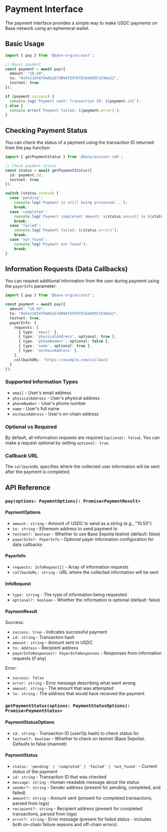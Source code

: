 # Payment Interface

The payment interface provides a simple way to make USDC payments on Base network using an ephemeral wallet.

## Basic Usage

```typescript
import { pay } from '@base-org/account';

// Basic payment
const payment = await pay({
  amount: "10.50",
  to: "0xFe21034794A5a574B94fE4fDfD16e005F1C96e51",
  testnet: true
});

if (payment.success) {
  console.log(`Payment sent! Transaction ID: ${payment.id}`);
} else {
  console.error(`Payment failed: ${payment.error}`);
}
```

## Checking Payment Status

You can check the status of a payment using the transaction ID returned from the pay function:

```typescript
import { getPaymentStatus } from '@base/account-sdk';

// Check payment status
const status = await getPaymentStatus({
  id: payment.id,
  testnet: true
});

switch (status.status) {
  case 'pending':
    console.log('Payment is still being processed...');
    break;
  case 'completed':
    console.log(`Payment completed! Amount: ${status.amount} to ${status.recipient}`);
    break;
  case 'failed':
    console.log(`Payment failed: ${status.error}`);
    break;
  case 'not_found':
    console.log('Payment not found');
    break;
}
```

## Information Requests (Data Callbacks)

You can request additional information from the user during payment using the `payerInfo` parameter:

```typescript
import { pay } from '@base-org/account';

const payment = await pay({
  amount: "10.50",
  to: "0xFe21034794A5a574B94fE4fDfD16e005F1C96e51",
  testnet: true,
  payerInfo: {
    requests: [
      { type: 'email' },
      { type: 'physicalAddress', optional: true },
      { type: 'phoneNumber', optional: false },
      { type: 'name', optional: true },
      { type: 'onchainAddress' },
    ],
    callbackURL: 'https://example.com/callback'
  }
});
```

### Supported Information Types

- `email` - User's email address
- `physicalAddress` - User's physical address
- `phoneNumber` - User's phone number
- `name` - User's full name
- `onchainAddress` - User's on-chain address

### Optional vs Required

By default, all information requests are required (`optional: false`). You can make a request optional by setting `optional: true`.

### Callback URL

The `callbackURL` specifies where the collected user information will be sent after the payment is completed.

## API Reference

### `pay(options: PaymentOptions): Promise<PaymentResult>`

#### PaymentOptions

- `amount: string` - Amount of USDC to send as a string (e.g., "10.50")
- `to: string` - Ethereum address to send payment to
- `testnet?: boolean` - Whether to use Base Sepolia testnet (default: false)
- `payerInfo?: PayerInfo` - Optional payer information configuration for data callbacks

#### PayerInfo

- `requests: InfoRequest[]` - Array of information requests
- `callbackURL: string` - URL where the collected information will be sent

#### InfoRequest

- `type: string` - The type of information being requested
- `optional?: boolean` - Whether the information is optional (default: false)

#### PaymentResult

Success:
- `success: true` - Indicates successful payment
- `id: string` - Transaction hash
- `amount: string` - Amount sent in USDC
- `to: Address` - Recipient address
- `payerInfoResponses?: PayerInfoResponses` - Responses from information requests (if any)

Error:
- `success: false`
- `error: string` - Error message describing what went wrong
- `amount: string` - The amount that was attempted
- `to: string` - The address that would have received the payment

### `getPaymentStatus(options: PaymentStatusOptions): Promise<PaymentStatus>`

#### PaymentStatusOptions

- `id: string` - Transaction ID (userOp hash) to check status for
- `testnet?: boolean` - Whether to check on testnet (Base Sepolia). Defaults to false (mainnet)

#### PaymentStatus

- `status: 'pending' | 'completed' | 'failed' | 'not_found'` - Current status of the payment
- `id: string` - Transaction ID that was checked
- `message: string` - Human-readable message about the status
- `sender?: string` - Sender address (present for pending, completed, and failed)
- `amount?: string` - Amount sent (present for completed transactions, parsed from logs)
- `recipient?: string` - Recipient address (present for completed transactions, parsed from logs)
- `error?: string` - Error message (present for failed status - includes both on-chain failure reasons and off-chain errors) 